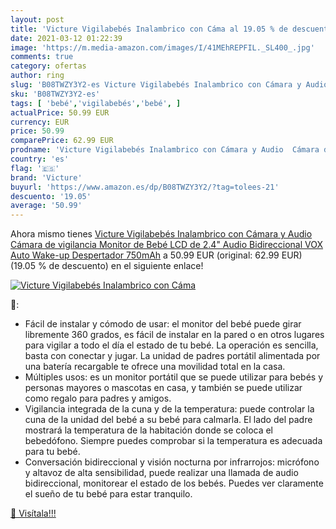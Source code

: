 ```yaml
---
layout: post
title: 'Victure Vigilabebés Inalambrico con Cáma al 19.05 % de descuento'
date: 2021-03-12 01:22:39
image: 'https://m.media-amazon.com/images/I/41MEhREPFIL._SL400_.jpg'
comments: true
category: ofertas
author: ring
slug: 'B08TWZY3Y2-es Victure Vigilabebés Inalambrico con Cámara y Audio Cámara...'
sku: 'B08TWZY3Y2-es'
tags: [ 'bebé','vigilabebés','bebé', ]
actualPrice: 50.99 EUR
currency: EUR
price: 50.99
comparePrice: 62.99 EUR
prodname: 'Victure Vigilabebés Inalambrico con Cámara y Audio  Cámara de vigilancia  Monitor de Bebé LCD de 2.4"  Audio Bidireccional VOX Auto Wake-up  Despertador  750mAh'
country: 'es'
flag: '🇪🇸'
brand: 'Victure'
buyurl: 'https://www.amazon.es/dp/B08TWZY3Y2/?tag=tolees-21'
descuento: '19.05'
average: '50.99'
---
```


Ahora mismo tienes [Victure Vigilabebés Inalambrico con Cámara y Audio  Cámara de vigilancia  Monitor de Bebé LCD de 2.4"  Audio Bidireccional VOX Auto Wake-up  Despertador  750mAh](https://www.amazon.es/dp/B08TWZY3Y2/?tag=tolees-21) a 50.99 EUR (original: 62.99 EUR) (19.05 %  de descuento) en el siguiente enlace!

[![Victure Vigilabebés Inalambrico con Cáma](https://m.media-amazon.com/images/I/41MEhREPFIL._SL400_.jpg)](https://www.amazon.es/dp/B08TWZY3Y2/?tag=tolees-21)

🔎:

- Fácil de instalar y cómodo de usar: el monitor del bebé puede girar libremente 360 grados, es fácil de instalar en la pared o en otros lugares para vigilar a todo el día el estado de tu bebé. La operación es sencilla, basta con conectar y jugar. La unidad de padres portátil alimentada por una batería recargable te ofrece una movilidad total en la casa.
- Múltiples usos: es un monitor portátil que se puede utilizar para bebés y personas mayores o mascotas en casa, y también se puede utilizar como regalo para padres y amigos.
- Vigilancia integrada de la cuna y de la temperatura: puede controlar la cuna de la unidad del bebé a su bebé para calmarla. El lado del padre mostrará la temperatura de la habitación donde se coloca el bebedófono. Siempre puedes comprobar si la temperatura es adecuada para tu bebé.
- Conversación bidireccional y visión nocturna por infrarrojos: micrófono y altavoz de alta sensibilidad, puede realizar una llamada de audio bidireccional, monitorear el estado de los bebés. Puedes ver claramente el sueño de tu bebé para estar tranquilo.

[🛒 Visítala!!!](https://www.amazon.es/dp/B08TWZY3Y2/?tag=tolees-21)
